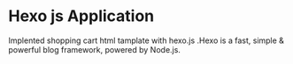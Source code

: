 # Hexo js Application
Implented shopping cart html tamplate with hexo.js .Hexo is a fast, simple & powerful blog framework,
powered by Node.js.
